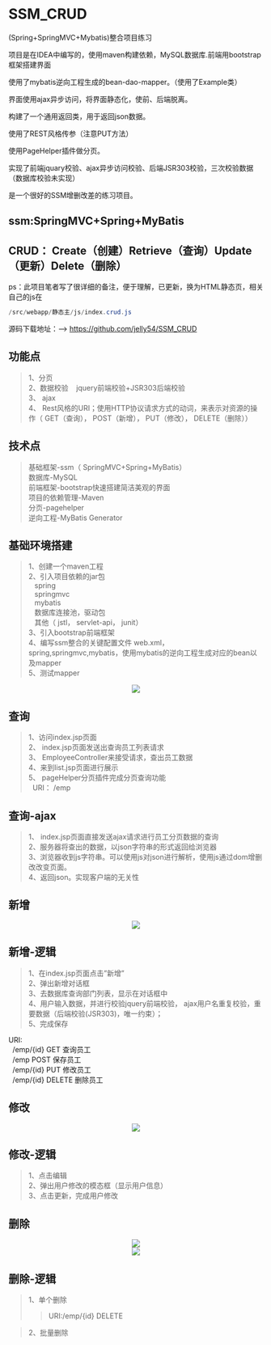 # SSM_CRUD

(Spring+SpringMVC+Mybatis)整合项目练习

项目是在IDEA中编写的，使用maven构建依赖，MySQL数据库.前端用bootstrap框架搭建界面

使用了mybatis逆向工程生成的bean-dao-mapper。（使用了Example类）

界面使用ajax异步访问，将界面静态化，使前、后端脱离。

构建了一个通用返回类，用于返回json数据。

使用了REST风格传参（注意PUT方法）

使用PageHelper插件做分页。

实现了前端jquary校验、ajax异步访问校验、后端JSR303校验，三次校验数据（数据库校验未实现）  

是一个很好的SSM增删改差的练习项目。



## ssm:SpringMVC+Spring+MyBatis

## CRUD： Create（创建）Retrieve（查询）Update（更新）Delete（删除）


ps：此项目笔者写了很详细的备注，便于理解，已更新，换为HTML静态页，相关自己的js在 

```java
/src/webapp/静态主/js/index.crud.js
```

源码下载地址：--> https://github.com/jelly54/SSM_CRUD

## 功能点
>1、分页  
>2、数据校验    jquery前端校验+JSR303后端校验  
>3、 ajax  
>4、 Rest风格的URI；使用HTTP协议请求方式的动词，来表示对资源的操作（ GET（查询）， POST（新增）， PUT（修改）， DELETE（删除））


## 技术点
>基础框架-ssm（ SpringMVC+Spring+MyBatis）  
>数据库-MySQL  
>前端框架-bootstrap快速搭建简洁美观的界面  
>项目的依赖管理-Maven  
>分页-pagehelper  
>逆向工程-MyBatis Generator   


## 基础环境搭建
>1、创建一个maven工程  
>2、引入项目依赖的jar包  
>   spring  
>   springmvc  
>   mybatis  
>   数据库连接池，驱动包  
>   其他（ jstl， servlet-api， junit）    
>3、引入bootstrap前端框架  
>4、编写ssm整合的关键配置文件 web.xml， spring,springmvc,mybatis，使用mybatis的逆向工程生成对应的bean以及mapper  
>5、测试mapper  

<center><img src="https://img-blog.csdn.net/20180314205620157?watermark/2/text/Ly9ibG9nLmNzZG4ubmV0L2d1b2Rvbmc1NA==/font/5a6L5L2T/fontsize/400/fill/I0JBQkFCMA==/dissolve/70"/></center>


## 查询
>1、访问index.jsp页面  
>2、 index.jsp页面发送出查询员工列表请求  
>3、 EmployeeController来接受请求，查出员工数据  
>4、来到list.jsp页面进行展示  
>5、 pageHelper分页插件完成分页查询功能  
  URI： /emp  

## 查询-ajax
>1、 index.jsp页面直接发送ajax请求进行员工分页数据的查询  
>2、服务器将查出的数据，以json字符串的形式返回给浏览器  
>3、浏览器收到js字符串。可以使用js对json进行解析，使用js通过dom增删改改变页面。  
>4、返回json。实现客户端的无关性  



## 新增
<center><img src="https://img-blog.csdn.net/20180314205826808?watermark/2/text/Ly9ibG9nLmNzZG4ubmV0L2d1b2Rvbmc1NA==/font/5a6L5L2T/fontsize/400/fill/I0JBQkFCMA==/dissolve/70"/></center>

## 新增-逻辑
>1、在index.jsp页面点击”新增”  
>2、弹出新增对话框  
>3、去数据库查询部门列表，显示在对话框中  
>4、用户输入数据，并进行校验jquery前端校验， ajax用户名重复校验，重要数据（后端校验(JSR303)，唯一约束）；  
>5、完成保存  

 URI:  
  /emp/{id} GET 查询员工  
  /emp POST 保存员工  
  /emp/{id} PUT 修改员工  
  /emp/{id} DELETE 删除员工  


## 修改
<center><img src="https://img-blog.csdn.net/20180314210111137?watermark/2/text/Ly9ibG9nLmNzZG4ubmV0L2d1b2Rvbmc1NA==/font/5a6L5L2T/fontsize/400/fill/I0JBQkFCMA==/dissolve/70"/></center>

## 修改-逻辑
>1、点击编辑  
>2、弹出用户修改的模态框（显示用户信息）  
>3、点击更新，完成用户修改  


## 删除
<center><img src="https://img-blog.csdn.net/20180314210341730?watermark/2/text/Ly9ibG9nLmNzZG4ubmV0L2d1b2Rvbmc1NA==/font/5a6L5L2T/fontsize/400/fill/I0JBQkFCMA==/dissolve/70"/></center>

<center><img src="https://img-blog.csdn.net/20180314210318796?watermark/2/text/Ly9ibG9nLmNzZG4ubmV0L2d1b2Rvbmc1NA==/font/5a6L5L2T/fontsize/400/fill/I0JBQkFCMA==/dissolve/70"/></center>

## 删除-逻辑
>1、单个删除  
>>URI:/emp/{id} DELETE  
  
>2、批量删除  

